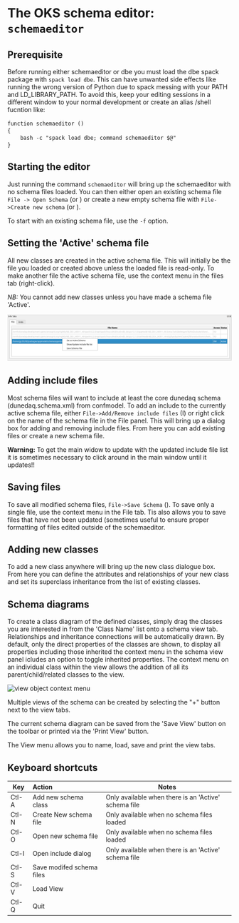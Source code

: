 # The OKS schema editor: `schemaeditor`

## Prerequisite

 Before running either schemaeditor or dbe you must load the dbe spack
package with `spack load dbe`. This can have unwanted side effects
like running the wrong version of Python due to spack messing with
your PATH and LD_LIBRARY_PATH. To avoid this, keep your editing
sessions in a different window to your normal development or create an
alias /shell fucntion like:

```
function schemaeditor () 
{ 
    bash -c "spack load dbe; command schemaeditor $@"
}

```


## Starting the editor

 Just running the command `schemaeditor` will bring up the
schemaeditor with no schema files loaded. You can then either open an
existing schema file `File -> Open Schema` (or <Ctl-O>) or create a
new empty schema file with `File->Create new schema` (or <Ctl-N>).

To start with an existing schema file, use the `-f` option.

## Setting the 'Active' schema file

 All new classes are created in the active schema file. This will
initially be the file you loaded or created above unless the loaded
file is read-only. To make another file the active schema file, use
the context menu in the files tab (right-click).

_NB:_ You cannot add new classes unless you have made a schema file
'Active'.

![Files tab context menu](schema-file-tab-menu.png)

## Adding include files

 Most schema files will want to include at least the core dunedaq
schema (dunedaq.schema.xml) from confmodel. To add an include to the
currently active schema file, either `File->Add/Remove include files`
(<Ctl>I) or right click on the name of the schema file in the File
panel. This will bring up a dialog box for adding and removing include
files. From here you can add existing files or create a new schema
file.

__Warning:__ To get the main widow to update with the updated include
file list it is sometimes necessary to click around in the main window
until it updates!!

## Saving files

 To save all modified schema files, `File->Save Schema` (<Ctl-S>). To
save only a single file, use the context menu in the File tab. Tis
also allows you to save files that have not been updated (sometimes
useful to ensure proper formatting of files edited outside of the
schemaeditor.


## Adding new classes

 To add a new class <Ctl-A> anywhere will bring up the new class
dialogue box. From here you can define the attributes and
relationships of your new class and set its superclass inheritance
from the list of existing classes.

## Schema diagrams

 To create a class diagram of the defined classes, simply drag the
classes you are interested in from the 'Class Name' list onto a schema 
view tab. Relationships and inheritance connections will be
automatically drawn. By default, only the direct properties of the
classes are shown, to display all properties including those inherited
the context menu in the schema view panel icludes an option to toggle
inherited properties. The context menu on an individual class within
the view allows the addition of all its parent/child/related classes to
the view.

![view object context menu](schema-view-tab-menu.png)

Multiple views of the schema can be created by selecting the
"+" button next to the view tabs.

The current schema diagram can be saved from the 'Save View' button on the
toolbar or printed via the 'Print View' button. 

The View menu allows you to name, load, save and print the view tabs.


## Keyboard shortcuts

| Key   | Action | Notes |
|-------|:-------|-------|
| Ctl-A | Add new schema class | Only available when there is an 'Active' schema file|
| Ctl-N | Create New schema file | Only available when no schema files loaded|
| Ctl-O | Open new schema file  | Only available when no schema files loaded|
| Ctl-I | Open include dialog  | Only available when there is an 'Active' schema file|
| Ctl-S | Save modifed schema files  ||
| Ctl-V | Load View ||
| Ctl-Q |  Quit  ||
